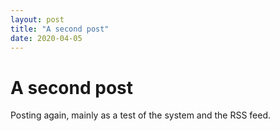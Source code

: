 ```yaml
---
layout: post
title: "A second post"
date: 2020-04-05
---
```


# A second post

Posting again, mainly as a test of the system and the RSS feed.

